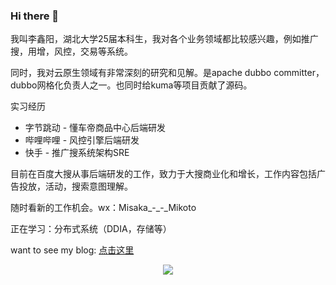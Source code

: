 ### Hi there 👋

我叫李鑫阳，湖北大学25届本科生，我对各个业务领域都比较感兴趣，例如推广搜，用增，风控，交易等系统。

同时，我对云原生领域有非常深刻的研究和见解。是apache dubbo committer，dubbo网格化负责人之一。也同时给kuma等项目贡献了源码。

实习经历
- 字节跳动 - 懂车帝商品中心后端研发
- 哔哩哔哩 - 风控引擎后端研发
- 快手 - 推广搜系统架构SRE

目前在百度大搜从事后端研发的工作，致力于大搜商业化和增长，工作内容包括广告投放，活动，搜索意图理解。


随时看新的工作机会。wx：Misaka_-_-_Mikoto

正在学习：分布式系统（DDIA，存储等）


want to see my blog: <a href="https://blog.csdn.net/qq_61039408" title="点击这里">点击这里</a>


<div align="center"> <img src="https://github-readme-stats.vercel.app/api?username=sjmshsh"> </div>

<!--
**sjmshsh/sjmshsh** is a ✨ _special_ ✨ repository because its `README.md` (this file) appears on your GitHub profile.

Here are some ideas to get you started:

- 🔭 I’m currently working on ...
- 🌱 I’m currently learning ...
- 👯 I’m looking to collaborate on ...
- 🤔 I’m looking for help with ...
- 💬 Ask me about ...
- 📫 How to reach me: ...
- 😄 Pronouns: ...
- ⚡ Fun fact: ...
-->
